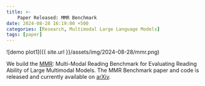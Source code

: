 ```yaml
---
title: >-
    Paper Released: MMR Benchmark
date: 2024-08-28 16:19:00 +500
categories: [Research, Multimodal Large Language Models]
tags: [paper]
---
```

![demo plot1]({{ site.url }}/assets/img/2024-08-28/mmr.png)

We build the [MMR](https://llavar.github.io/mmr/): Multi-Modal Reading Benchmark for Evaluating Reading Ability of Large Multimodal Models. The MMR Benchmark paper and code is released and currently available on [arXiv](https://arxiv.org/abs/2408.14594v1). <br />




